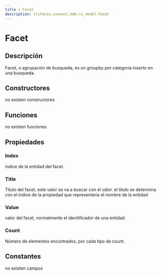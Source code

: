 ```yaml
---
title : Facet
description: trifenix.connect.mdm.ts_model.Facet
---
```




# Facet

## Descripción
Facet, o agrupación de busqueda, es un groupby por categoria inserto en una busqueda.
## Constructores

no existen constructores


## Funciones

no existen funciones

## Propiedades

### Index
índice de la entidad del facet.
### Title
Título del facet, este valor se va a buscar con el valor.
el titulo se determina con el indice de la propiedad que representaria el nombre de la entidad
### Value
valor del facet, normalmente el identificador de una entidad.
### Count
Número de elementos encontrados, por cada tipo de count.
## Constantes
no existen campos

